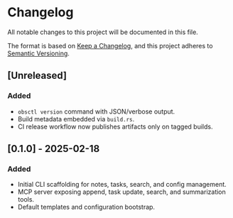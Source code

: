 # Changelog

All notable changes to this project will be documented in this file.

The format is based on [Keep a Changelog](https://keepachangelog.com/en/1.1.0/),
and this project adheres to [Semantic Versioning](https://semver.org/spec/v2.0.0.html).

## [Unreleased]

### Added
- `obsctl version` command with JSON/verbose output.
- Build metadata embedded via `build.rs`.
- CI release workflow now publishes artifacts only on tagged builds.

## [0.1.0] - 2025-02-18

### Added
- Initial CLI scaffolding for notes, tasks, search, and config management.
- MCP server exposing append, task update, search, and summarization tools.
- Default templates and configuration bootstrap.

